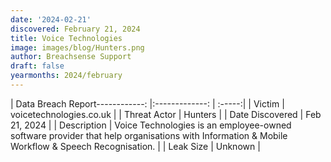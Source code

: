 ```yaml
---
date: '2024-02-21'
discovered: February 21, 2024
title: Voice Technologies
image: images/blog/Hunters.png
author: Breachsense Support
draft: false
yearmonths: 2024/february
---
```


| Data Breach Report------------:     |:-------------:    | :-----:|
| Victim      | voicetechnologies.co.uk      | 
| Threat Actor      | Hunters      | 
| Date Discovered      | Feb 21, 2024      | 
| Description      | Voice Technologies is an employee-owned software provider that help organisations with Information & Mobile Workflow & Speech Recognisation.      | 
| Leak Size      | Unknown      | 

